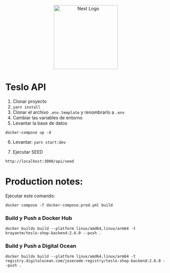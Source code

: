 <p align="center">
  <a href="http://nestjs.com/" target="blank"><img src="https://nestjs.com/img/logo-small.svg" width="200" alt="Nest Logo" /></a>
</p>


# Teslo API

1. Clonar proyecto
2. ```yarn install```
3. Clonar el archivo ```.env.template``` y renombrarlo a ```.env```
4. Cambiar las variables de entorno
5. Levantar la base de datos
```
docker-compose up -d
```

6. Levantar: ```yarn start:dev```

7. Ejecutar SEED 
```
http://localhost:3000/api/seed
```



# Production notes:

Ejecutar este comando:

```
docker compose -f docker-compose.prod.yml build
```

### Build y Push a Docker Hub
```
docker buildx build --platform linux/amd64,linux/arm64 -t brayantm/teslo-shop-backend:2.6.0 --push .
```

### Build y Push a Digital Ocean
```
docker buildx build --platform linux/amd64,linux/arm64 -t registry.digitalocean.com/josecode-registry/teslo-shop-backend:2.6.0 --push .
```